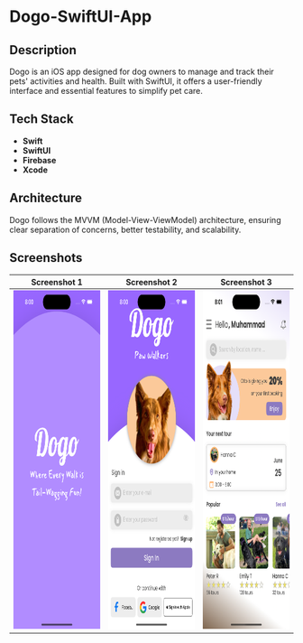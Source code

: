 # Dogo-SwiftUI-App

## Description

Dogo is an iOS app designed for dog owners to manage and track their pets' activities and health. Built with SwiftUI, it offers a user-friendly interface and essential features to simplify pet care.

## Tech Stack

- **Swift**
- **SwiftUI**
- **Firebase**
- **Xcode**

## Architecture

Dogo follows the MVVM (Model-View-ViewModel) architecture, ensuring clear separation of concerns, better testability, and scalability.

## Screenshots

| Screenshot 1 | Screenshot 2 | Screenshot 3 |
|--------------|--------------|--------------|
| <img src="Screenshots/SS.png" alt="Screenshot 1" width="300" height="600"> | <img src="Screenshots/SS2.png" alt="Screenshot 1" width="300" height="600"> | <img src="Screenshots/SS1.png" alt="Screenshot 2" width="300" height="600"> |
